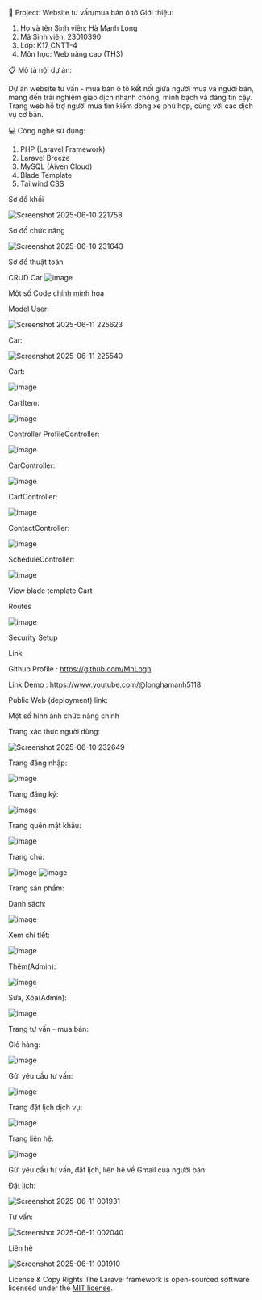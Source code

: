🚗 Project: Website tư vấn/mua bán ô tô
Giới thiệu:

1. Họ và tên Sinh viên: Hà Mạnh Long
2. Mã Sinh viên: 23010390
3. Lớp: K17_CNTT-4
4. Môn học: Web nâng cao (TH3)

📋 Mô tả nội  dự án:

Dự án website tư vấn - mua bán ô tô kết nối giữa người mua và người bán, mang đến trải nghiệm giao dịch nhanh chóng, minh bạch và đáng tin cậy. Trang web hỗ trợ người mua tìm kiếm dòng xe phù hợp, cùng với các dịch vụ cơ bản.

💻 Công nghệ sử dụng:

1. PHP (Laravel Framework)
2. Laravel Breeze
3. MySQL (Aiven Cloud)
4. Blade Template
5. Tailwind CSS

Sơ đồ khối

![Screenshot 2025-06-10 221758](https://github.com/user-attachments/assets/0dba67d4-02c7-4f6c-932b-96335fab4005)

Sơ đồ chức năng

![Screenshot 2025-06-10 231643](https://github.com/user-attachments/assets/8f3117d6-8729-4a63-99ad-458faf23adcc)


Sơ đồ thuật toán

CRUD Car
![image](https://github.com/user-attachments/assets/2ffa84b6-8393-4848-b1e6-624833839cd6)


Một số Code chính minh họa

Model
User:

![Screenshot 2025-06-11 225623](https://github.com/user-attachments/assets/5bd90036-3779-4618-8a8b-dffa5fe95378)

Car:

![Screenshot 2025-06-11 225540](https://github.com/user-attachments/assets/61a61c09-0ae6-4a17-b64a-af0135aee2a9)

Cart:

![image](https://github.com/user-attachments/assets/e7d04f0f-1bc0-4d58-b0ea-19fa4a66cde5)

CartItem:

![image](https://github.com/user-attachments/assets/c966511b-116d-4ed8-99d9-3b1eda90efa4)

Controller
ProfileController:

![image](https://github.com/user-attachments/assets/fe334819-2c33-49b3-8c58-f0544bacfd1b)

CarController:

![image](https://github.com/user-attachments/assets/3b7368cc-e131-4be0-8a40-4b20ace9bbf6)

CartController:

![image](https://github.com/user-attachments/assets/26db16f8-93fd-4a2a-a0f0-27c18ebded53)

ContactController:

![image](https://github.com/user-attachments/assets/1519b596-b06a-4b46-a414-d67d44a6d90b)

ScheduleController:

![image](https://github.com/user-attachments/assets/2f455cc3-8ccd-4dbf-8649-7926b16f87c9)

View
blade template Cart

Routes

![image](https://github.com/user-attachments/assets/769f7edc-006b-4e7c-a57f-5982aae4c548)

Security Setup

Link

Github Profile : https://github.com/MhLogn

Link Demo : https://www.youtube.com/@longhamanh5118

Public Web (deployment) link: 

Một số hình ảnh chức năng chính

Trang xác thực người dùng:

![Screenshot 2025-06-10 232649](https://github.com/user-attachments/assets/99d4ec65-f64a-466f-8b40-9b781c1cd101)

Trang đăng nhập:

![image](https://github.com/user-attachments/assets/f480b218-c588-4e6e-9710-9d5bccd4c2ce)

Trang đăng ký:

![image](https://github.com/user-attachments/assets/9ab20a38-fef6-48f3-b783-96217ef28da4)

Trang quên mật khẩu: 

![image](https://github.com/user-attachments/assets/8938c6ed-3eb2-4861-9e27-6cd3cfaa28da)

Trang chủ:

![image](https://github.com/user-attachments/assets/5d1af8c4-aee5-4c6c-922c-41e6535d04e0)
![image](https://github.com/user-attachments/assets/d4dc6a12-af96-4f04-9a24-97370a6df363)

Trang sản phẩm:

Danh sách:

![image](https://github.com/user-attachments/assets/fb9b0b13-9311-4411-9e2c-c85c321bacd1)

Xem chi tiết:

![image](https://github.com/user-attachments/assets/e33a7006-d4b0-491b-813d-634fc00c0c90)

Thêm(Admin):

![image](https://github.com/user-attachments/assets/ec95a06f-aaf0-427a-af2e-1c85eb2aab82)


Sửa, Xóa(Admin):

![image](https://github.com/user-attachments/assets/6faf5303-c149-484a-accb-f787257b8cb2)

Trang tư vấn - mua bán:

Giỏ hàng:

![image](https://github.com/user-attachments/assets/515667a0-065a-4b92-95bc-251165659512)

Gửi yêu cầu tư vấn:

![image](https://github.com/user-attachments/assets/f22e1416-c813-457d-bb7a-09d2a1ddcc17)

Trang đặt lịch dịch vụ:

![image](https://github.com/user-attachments/assets/499b1b27-8c0e-4f2a-a001-78f95b684023)

Trang liên hệ:

![image](https://github.com/user-attachments/assets/6ad952d6-04eb-4a38-9d13-7d1a4aef22cb)

Gửi yêu cầu tư vấn, đặt lịch, liên hệ về Gmail của người bán:

Đặt lịch:

![Screenshot 2025-06-11 001931](https://github.com/user-attachments/assets/83fe3df9-2ce2-4ccc-b908-01877de1b19c)


Tư vấn:

![Screenshot 2025-06-11 002040](https://github.com/user-attachments/assets/6bc556b5-6dd3-4806-bc48-0c6d1e48822e)


Liên hệ

![Screenshot 2025-06-11 001910](https://github.com/user-attachments/assets/fe6cf771-f46a-4d64-8e2a-01f7084e399e)


License & Copy Rights
The Laravel framework is open-sourced software licensed under the [MIT license](https://opensource.org/licenses/MIT).
